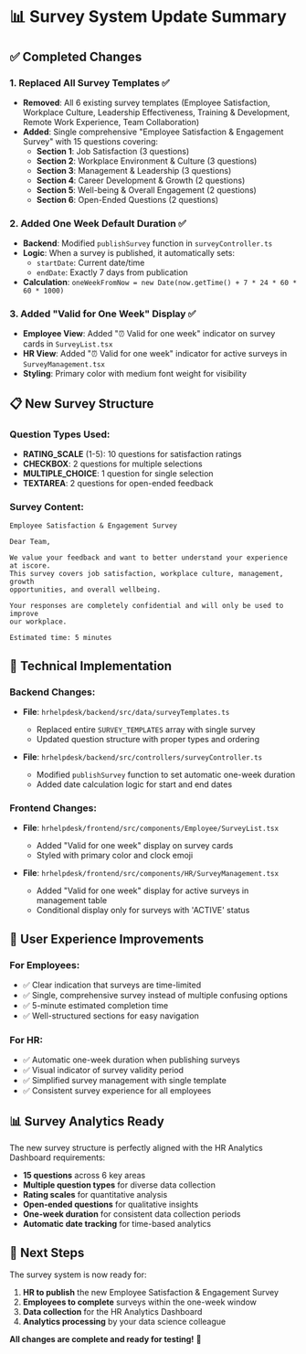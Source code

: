 # 📊 Survey System Update Summary

## ✅ **Completed Changes**

### **1. Replaced All Survey Templates** ✅
- **Removed**: All 6 existing survey templates (Employee Satisfaction, Workplace Culture, Leadership Effectiveness, Training & Development, Remote Work Experience, Team Collaboration)
- **Added**: Single comprehensive "Employee Satisfaction & Engagement Survey" with 15 questions covering:
  - **Section 1**: Job Satisfaction (3 questions)
  - **Section 2**: Workplace Environment & Culture (3 questions)  
  - **Section 3**: Management & Leadership (3 questions)
  - **Section 4**: Career Development & Growth (2 questions)
  - **Section 5**: Well-being & Overall Engagement (2 questions)
  - **Section 6**: Open-Ended Questions (2 questions)

### **2. Added One Week Default Duration** ✅
- **Backend**: Modified `publishSurvey` function in `surveyController.ts`
- **Logic**: When a survey is published, it automatically sets:
  - `startDate`: Current date/time
  - `endDate`: Exactly 7 days from publication
- **Calculation**: `oneWeekFromNow = new Date(now.getTime() + 7 * 24 * 60 * 60 * 1000)`

### **3. Added "Valid for One Week" Display** ✅
- **Employee View**: Added "⏰ Valid for one week" indicator on survey cards in `SurveyList.tsx`
- **HR View**: Added "⏰ Valid for one week" indicator for active surveys in `SurveyManagement.tsx`
- **Styling**: Primary color with medium font weight for visibility

## 📋 **New Survey Structure**

### **Question Types Used:**
- **RATING_SCALE** (1-5): 10 questions for satisfaction ratings
- **CHECKBOX**: 2 questions for multiple selections
- **MULTIPLE_CHOICE**: 1 question for single selection
- **TEXTAREA**: 2 questions for open-ended feedback

### **Survey Content:**
```
Employee Satisfaction & Engagement Survey

Dear Team,

We value your feedback and want to better understand your experience at iscore. 
This survey covers job satisfaction, workplace culture, management, growth 
opportunities, and overall wellbeing.

Your responses are completely confidential and will only be used to improve 
our workplace.

Estimated time: 5 minutes
```

## 🔧 **Technical Implementation**

### **Backend Changes:**
- **File**: `hrhelpdesk/backend/src/data/surveyTemplates.ts`
  - Replaced entire `SURVEY_TEMPLATES` array with single survey
  - Updated question structure with proper types and ordering

- **File**: `hrhelpdesk/backend/src/controllers/surveyController.ts`
  - Modified `publishSurvey` function to set automatic one-week duration
  - Added date calculation logic for start and end dates

### **Frontend Changes:**
- **File**: `hrhelpdesk/frontend/src/components/Employee/SurveyList.tsx`
  - Added "Valid for one week" display on survey cards
  - Styled with primary color and clock emoji

- **File**: `hrhelpdesk/frontend/src/components/HR/SurveyManagement.tsx`
  - Added "Valid for one week" display for active surveys in management table
  - Conditional display only for surveys with 'ACTIVE' status

## 🎯 **User Experience Improvements**

### **For Employees:**
- ✅ Clear indication that surveys are time-limited
- ✅ Single, comprehensive survey instead of multiple confusing options
- ✅ 5-minute estimated completion time
- ✅ Well-structured sections for easy navigation

### **For HR:**
- ✅ Automatic one-week duration when publishing surveys
- ✅ Visual indicator of survey validity period
- ✅ Simplified survey management with single template
- ✅ Consistent survey experience for all employees

## 📊 **Survey Analytics Ready**

The new survey structure is perfectly aligned with the HR Analytics Dashboard requirements:

- **15 questions** across 6 key areas
- **Multiple question types** for diverse data collection
- **Rating scales** for quantitative analysis
- **Open-ended questions** for qualitative insights
- **One-week duration** for consistent data collection periods
- **Automatic date tracking** for time-based analytics

## 🚀 **Next Steps**

The survey system is now ready for:
1. **HR to publish** the new Employee Satisfaction & Engagement Survey
2. **Employees to complete** surveys within the one-week window
3. **Data collection** for the HR Analytics Dashboard
4. **Analytics processing** by your data science colleague

**All changes are complete and ready for testing!** 🎉

